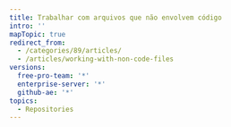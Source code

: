 ```yaml
---
title: Trabalhar com arquivos que não envolvem código
intro: ''
mapTopic: true
redirect_from:
  - /categories/89/articles/
  - /articles/working-with-non-code-files
versions:
  free-pro-team: '*'
  enterprise-server: '*'
  github-ae: '*'
topics:
  - Repositories
---
```


